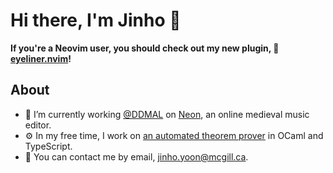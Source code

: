 # Hi there, I'm Jinho 👋
**If you're a Neovim user, you should check out my new plugin, 👀 [eyeliner.nvim](https://github.com/jinh0/eyeliner.nvim)!**

## About
- 🔭 I’m currently working [@DDMAL](https://ddmal.music.mcgill.ca) on [Neon](https://github.com/DDMAL/Neon), an online medieval music editor.
- ⚙️ In my free time, I work on [an automated theorem prover](https://github.com/jinh0/gentzen) in OCaml and TypeScript.
- 💬 You can contact me by email, jinho.yoon@mcgill.ca.
